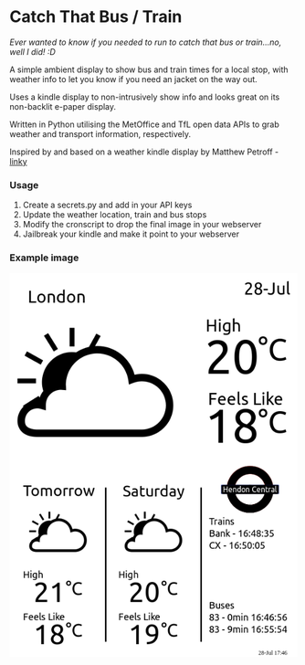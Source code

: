 # Catch That Bus / Train


*Ever wanted to know if you needed to run to catch that bus or train...no, well I did! :D*

A simple ambient display to show bus and train times for a local stop, with weather info to let you know if you need an jacket on the way out.

Uses a kindle display to non-intrusively show info and looks great on its non-backlit e-paper display.

Written in Python utilising the MetOffice and TfL open data APIs to grab weather and transport information, respectively.

Inspired by and based on a weather kindle display by Matthew Petroff - [linky](http://www.mpetroff.net/)


### Usage

1. Create a secrets.py and add in your API keys
2. Update the weather location, train and bus stops
3. Modify the cronscript to drop the final image in your webserver
4. Jailbreak your kindle and make it point to your webserver


### Example image

![Kindle Ambient Display](kindleOutput.png)
